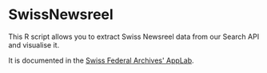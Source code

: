 # SwissNewsreel

This R script allows you to extract Swiss Newsreel data from our Search API and visualise it.

It is documented in the [Swiss Federal Archives' AppLab](https://applab.bar.admin.ch/extract-filmwochenshau-data-from-the-research-api-and-visualise-it).
